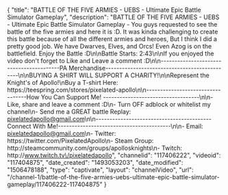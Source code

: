 {
    "title": "BATTLE OF THE FIVE ARMIES - UEBS - Ultimate Epic Battle Simulator Gameplay",
    "description": "BATTLE OF THE FIVE ARMIES - UEBS - Ultimate Epic Battle Simulator Gameplay - You guys requested to see the battle of the five armies and here it is :D.  It was kinda challenging to create this battle because of all the different armies and heroes, But I think I did a pretty good job.  We have Dwarves, Elves, and Orcs!  Even Azog is on the battlefield.  Enjoy the Battle :D\n\nBattle Starts: 2:43\n\nIf you enjoyed the video don't forget to Like and Leave a comment :D\n\n-----------------------------------------PA Merchandise----------------------------------------------\n\nBUYING A SHIRT WILL SUPPORT A CHARITY!\n\nRepresent the Knight's of Apollo!\nBuy a T-shirt Here: https:\/\/teespring.com\/stores\/pixelated-apollo\n\n----------------------------------How You Can Support Me! -----------------------------------\n\n- Like, share and leave a comment :D\n- Turn OFF adblock or whitelist my channel\n- Send me a GREAT battle Replay: pixelatedapollo@gmail.com\n\n------------------------------------------Connect With Me!-----------------------------------------\n\n- Email: pixelatedapollo@gmail.com\n- Twitter: https:\/\/twitter.com\/PixelatedApollo\n- Steam Group:  http:\/\/steamcommunity.com\/groups\/apollosknights\n- Twitch: http:\/\/www.twitch.tv\/pixelatedapollo",
    "channelid": "117406222",
    "videoid": "117404875",
    "date_created": "1493053203",
    "date_modified": "1506478188",
    "type": "captivate",
    "layout": "channelVideo",
    "url": "\/channel-1\/battle-of-the-five-armies-uebs-ultimate-epic-battle-simulator-gameplay\/117406222-117404875"
}